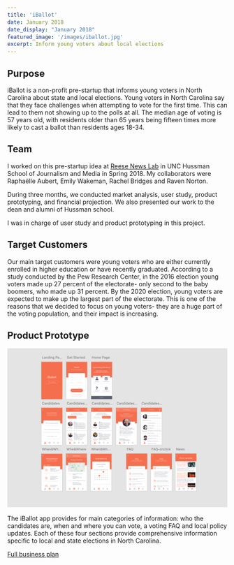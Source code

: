 ```yaml
---
title: 'iBallot'
date: January 2018
date_display: "January 2018"
featured_image: '/images/iballot.jpg'
excerpt: Inform young voters about local elections
---
```


<!-- ![](/images/iballot.jpg) -->

## Purpose

iBallot is a non-profit pre-startup that informs young voters in North Carolina about state and local elections. Young voters in North Carolina say that they face challenges when attempting to vote for the first time. This can lead to them not showing up to the polls at all. The median age of voting is 57 years old, with residents older than 65 years being fifteen times more likely to cast a ballot than residents ages 18-34.
 

## Team
I worked on this pre-startup idea at [Reese News Lab](http://reesenewslab.org) in UNC Hussman School of Journalism and Media in Spring 2018. My collaborators were Raphaëlle Aubert​, Emily Wakeman, Rachel Bridges and Raven Norton.

 During three months, we conducted market analysis, user study, product prototyping, and financial projection. We also presented our work to the dean and alumni of Hussman school.

 I was in charge of user study and product prototyping in this project.

## Target Customers

Our main target customers were young voters who are either currently enrolled in higher education or have recently graduated. According to a study conducted by the Pew Research Center, in the 2016 election young voters made up 27 percent of the electorate- only second to the baby boomers, who made up 31 percent. By the 2020 election, young voters are expected to make up the largest part of the electorate. This is one of the reasons that we decided to focus on young voters- they are a huge part of the voting population, and their impact is increasing.

## Product Prototype

![](/images/iballot-2.jpg)

The iBallot app provides for main categories of information: who the candidates are, when and where you can vote, a voting FAQ and local policy updates. Each of these four sections provide comprehensive information specific to local and state elections in North Carolina.

[Full business plan](https://yujietao.me/files/iBallot_Final_Report.pdf)

